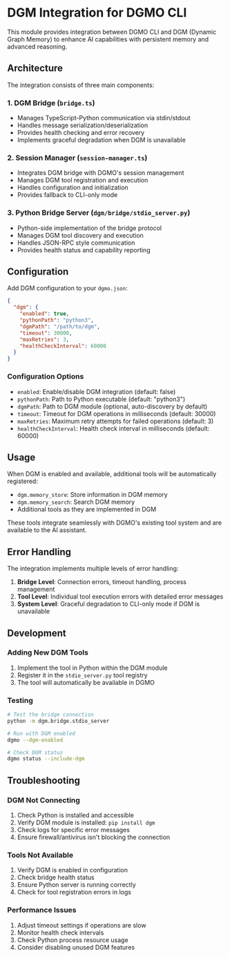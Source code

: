 # DGM Integration for DGMO CLI

This module provides integration between DGMO CLI and DGM (Dynamic Graph Memory) to enhance AI capabilities with persistent memory and advanced reasoning.

## Architecture

The integration consists of three main components:

### 1. DGM Bridge (`bridge.ts`)

- Manages TypeScript-Python communication via stdin/stdout
- Handles message serialization/deserialization
- Provides health checking and error recovery
- Implements graceful degradation when DGM is unavailable

### 2. Session Manager (`session-manager.ts`)

- Integrates DGM bridge with DGMO's session management
- Manages DGM tool registration and execution
- Handles configuration and initialization
- Provides fallback to CLI-only mode

### 3. Python Bridge Server (`dgm/bridge/stdio_server.py`)

- Python-side implementation of the bridge protocol
- Manages DGM tool discovery and execution
- Handles JSON-RPC style communication
- Provides health status and capability reporting

## Configuration

Add DGM configuration to your `dgmo.json`:

```json
{
  "dgm": {
    "enabled": true,
    "pythonPath": "python3",
    "dgmPath": "/path/to/dgm",
    "timeout": 30000,
    "maxRetries": 3,
    "healthCheckInterval": 60000
  }
}
```

### Configuration Options

- `enabled`: Enable/disable DGM integration (default: false)
- `pythonPath`: Path to Python executable (default: "python3")
- `dgmPath`: Path to DGM module (optional, auto-discovery by default)
- `timeout`: Timeout for DGM operations in milliseconds (default: 30000)
- `maxRetries`: Maximum retry attempts for failed operations (default: 3)
- `healthCheckInterval`: Health check interval in milliseconds (default: 60000)

## Usage

When DGM is enabled and available, additional tools will be automatically registered:

- `dgm.memory_store`: Store information in DGM memory
- `dgm.memory_search`: Search DGM memory
- Additional tools as they are implemented in DGM

These tools integrate seamlessly with DGMO's existing tool system and are available to the AI assistant.

## Error Handling

The integration implements multiple levels of error handling:

1. **Bridge Level**: Connection errors, timeout handling, process management
2. **Tool Level**: Individual tool execution errors with detailed error messages
3. **System Level**: Graceful degradation to CLI-only mode if DGM is unavailable

## Development

### Adding New DGM Tools

1. Implement the tool in Python within the DGM module
2. Register it in the `stdio_server.py` tool registry
3. The tool will automatically be available in DGMO

### Testing

```bash
# Test the bridge connection
python -m dgm.bridge.stdio_server

# Run with DGM enabled
dgmo --dgm-enabled

# Check DGM status
dgmo status --include-dgm
```

## Troubleshooting

### DGM Not Connecting

1. Check Python is installed and accessible
2. Verify DGM module is installed: `pip install dgm`
3. Check logs for specific error messages
4. Ensure firewall/antivirus isn't blocking the connection

### Tools Not Available

1. Verify DGM is enabled in configuration
2. Check bridge health status
3. Ensure Python server is running correctly
4. Check for tool registration errors in logs

### Performance Issues

1. Adjust timeout settings if operations are slow
2. Monitor health check intervals
3. Check Python process resource usage
4. Consider disabling unused DGM features
